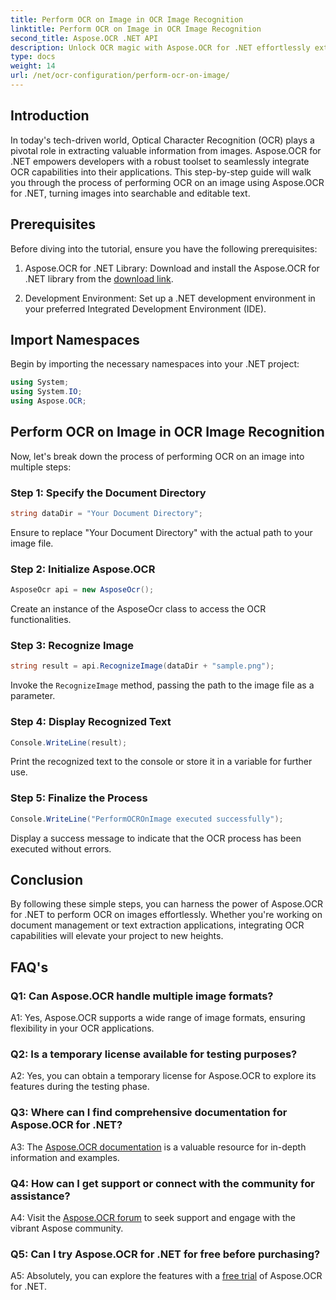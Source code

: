 ```yaml
---
title: Perform OCR on Image in OCR Image Recognition
linktitle: Perform OCR on Image in OCR Image Recognition
second_title: Aspose.OCR .NET API
description: Unlock OCR magic with Aspose.OCR for .NET effortlessly extract text from images. Explore the tutorial for seamless integration.
type: docs
weight: 14
url: /net/ocr-configuration/perform-ocr-on-image/
---
```

## Introduction

In today's tech-driven world, Optical Character Recognition (OCR) plays a pivotal role in extracting valuable information from images. Aspose.OCR for .NET empowers developers with a robust toolset to seamlessly integrate OCR capabilities into their applications. This step-by-step guide will walk you through the process of performing OCR on an image using Aspose.OCR for .NET, turning images into searchable and editable text.

## Prerequisites

Before diving into the tutorial, ensure you have the following prerequisites:

1. Aspose.OCR for .NET Library: Download and install the Aspose.OCR for .NET library from the [download link](https://releases.aspose.com/ocr/net/).

2. Development Environment: Set up a .NET development environment in your preferred Integrated Development Environment (IDE).

## Import Namespaces

Begin by importing the necessary namespaces into your .NET project:

```csharp
using System;
using System.IO;
using Aspose.OCR;
```

## Perform OCR on Image in OCR Image Recognition

Now, let's break down the process of performing OCR on an image into multiple steps:

### Step 1: Specify the Document Directory

```csharp
string dataDir = "Your Document Directory";
```

Ensure to replace "Your Document Directory" with the actual path to your image file.

### Step 2: Initialize Aspose.OCR

```csharp
AsposeOcr api = new AsposeOcr();
```

Create an instance of the AsposeOcr class to access the OCR functionalities.

### Step 3: Recognize Image

```csharp
string result = api.RecognizeImage(dataDir + "sample.png");
```

Invoke the `RecognizeImage` method, passing the path to the image file as a parameter.

### Step 4: Display Recognized Text

```csharp
Console.WriteLine(result);
```

Print the recognized text to the console or store it in a variable for further use.

### Step 5: Finalize the Process

```csharp
Console.WriteLine("PerformOCROnImage executed successfully");
```

Display a success message to indicate that the OCR process has been executed without errors.

## Conclusion

By following these simple steps, you can harness the power of Aspose.OCR for .NET to perform OCR on images effortlessly. Whether you're working on document management or text extraction applications, integrating OCR capabilities will elevate your project to new heights.

## FAQ's

### Q1: Can Aspose.OCR handle multiple image formats?

A1: Yes, Aspose.OCR supports a wide range of image formats, ensuring flexibility in your OCR applications.

### Q2: Is a temporary license available for testing purposes?

A2: Yes, you can obtain a temporary license for Aspose.OCR to explore its features during the testing phase.

### Q3: Where can I find comprehensive documentation for Aspose.OCR for .NET?

A3: The [Aspose.OCR documentation](https://reference.aspose.com/ocr/net/) is a valuable resource for in-depth information and examples.

### Q4: How can I get support or connect with the community for assistance?

A4: Visit the [Aspose.OCR forum](https://forum.aspose.com/c/ocr/16) to seek support and engage with the vibrant Aspose community.

### Q5: Can I try Aspose.OCR for .NET for free before purchasing?

A5: Absolutely, you can explore the features with a [free trial](https://releases.aspose.com/) of Aspose.OCR for .NET.
